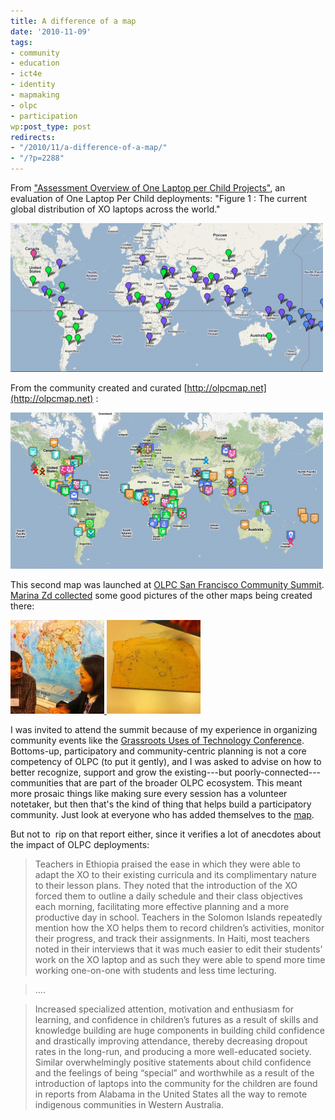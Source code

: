 ```yaml
---
title: A difference of a map
date: '2010-11-09'
tags:
- community
- education
- ict4e
- identity
- mapmaking
- olpc
- participation
wp:post_type: post
redirects:
- "/2010/11/a-difference-of-a-map/"
- "/?p=2288"
---
```


From ["Assessment Overview of One Laptop per Child Projects"](http://www.olpcnews.com/implementation/evaluations/offical_review_of_olpc_monitor.html), an evaluation of One Laptop Per Child deployments: "Figure 1 : The current global distribution of XO laptops across the world."

![](2010-11-09-A-difference-of-a-map/olpchq-map-500x238.png "olpchq map")

From the community created and curated [http://olpcmap.net](http://olpcmap.net) :

![](2010-11-09-A-difference-of-a-map/olpcmapnet-map-500x250.png "olpcmapnet map")

This second map was launched at [OLPC San Francisco Community Summit](http://olpcsf.org/CommunitySummit2010/). [Marina Zd collected](http://saigonolpc.wordpress.com/2010/10/26/olpc-san-francisco-community-summit%C2%A02010/) some good pictures of the other maps being created there:

[ ![](2010-11-09-A-difference-of-a-map/olpc-map-1-150x150.jpg "OLPC map") ](2010-11-09-A-difference-of-a-map/olpc-map-1.jpg) [ ![](2010-11-09-A-difference-of-a-map/olpc-map-2-150x150.jpg "OLPC map") ](2010-11-09-A-difference-of-a-map/olpc-map-2.jpg)

I was invited to attend the summit because of my experience in organizing community events like the [Grassroots Uses of Technology Conference](http://organizerscollaborative.org). Bottoms-up, participatory and community-centric planning is not a core competency of OLPC (to put it gently), and I was asked to advise on how to better recognize, support and grow the existing---but poorly-connected---communities that are part of the broader OLPC ecosystem. This meant more prosaic things like making sure every session has a volunteer notetaker, but then that's the kind of thing that helps build a participatory community. Just look at everyone who has added themselves to the [map](http://olpcmap.net).

But not to  rip on that report either, since it verifies a lot of anecdotes about the impact of OLPC deployments:

> Teachers in Ethiopia praised the ease in which they were able to adapt the XO to their existing curricula and its complimentary nature to their lesson plans. They noted that the introduction of the XO forced them to outline a daily schedule and their class objectives each morning, facilitating more effective planning and a more productive day in school. Teachers in the Solomon Islands repeatedly mention how the XO helps them to record children’s activities, monitor their progress, and track their assignments. In Haiti, most teachers noted in their interviews that it was much easier to edit their students’ work on the XO laptop and as such they were able to spend more time working one-on-one with students and less time lecturing.

>

> ....

>

> Increased specialized attention, motivation and enthusiasm for learning, and confidence in children’s futures as a result of skills and knowledge building are huge components in building child confidence and drastically improving attendance, thereby decreasing dropout rates in the long-run, and producing a more well-educated society. Similar overwhelmingly positive statements about child confidence and the feelings of being “special” and worthwhile as a result of the introduction of laptops into the community for the children are found in reports from Alabama in the United States all the way to remote indigenous communities in Western Australia.
